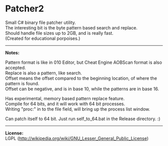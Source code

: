 Patcher2
========

Small C# binary file patcher utility.<br>
The interesting bit is the byte pattern based search and replace.<br>
Should handle file sizes up to 2GB, and is really fast.<br>
(Created for educational porpoises.)

---

**Notes:**

Pattern format is like in 010 Editor, but Cheat Engine AOBScan format is also accepted.<br>
Replace is also a pattern, like search.<br>
Offset means the offset compared to the beginning location, of where the pattern is found.<br>
Offset can be negative, and is in base 10, while the patterns are in base 16.

Has experimental, memory based pattern replace feature.<br>
Compile for 64 bits, and it will work with 64 bit processes.<br>
Writing "proc:" in to the file field, will bring up the process list window.

Can patch itself to 64 bit. Just run self_to_64.bat in the Release directory. :)

---

**License:**<br>
LGPL (<http://wikipedia.org/wiki/GNU_Lesser_General_Public_License>)
